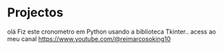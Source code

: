 # Projectos
olá Fiz este cronometro em Python usando a biblioteca Tkinter.. acess ao meu canal https://www.youtube.com/@reimarcosoking10
